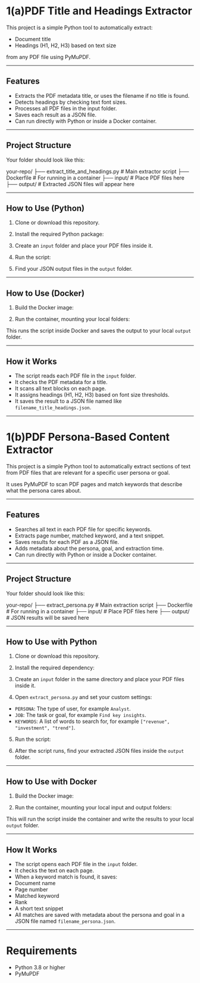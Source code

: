 # 1(a)PDF Title and Headings Extractor

This project is a simple Python tool to automatically extract:
- Document title
- Headings (H1, H2, H3) based on text size

from any PDF file using PyMuPDF.

---

## Features

- Extracts the PDF metadata title, or uses the filename if no title is found.
- Detects headings by checking text font sizes.
- Processes all PDF files in the input folder.
- Saves each result as a JSON file.
- Can run directly with Python or inside a Docker container.

---

## Project Structure

Your folder should look like this:

your-repo/
├── extract_title_and_headings.py # Main extractor script
├── Dockerfile # For running in a container
├── input/ # Place PDF files here
├── output/ # Extracted JSON files will appear here

---

## How to Use (Python)

1. Clone or download this repository.

2. Install the required Python package:


3. Create an `input` folder and place your PDF files inside it.

4. Run the script:


5. Find your JSON output files in the `output` folder.

---

## How to Use (Docker)

1. Build the Docker image:


2. Run the container, mounting your local folders:


This runs the script inside Docker and saves the output to your local `output` folder.

---

## How it Works

- The script reads each PDF file in the `input` folder.
- It checks the PDF metadata for a title.
- It scans all text blocks on each page.
- It assigns headings (H1, H2, H3) based on font size thresholds.
- It saves the result to a JSON file named like `filename_title_headings.json`.

---


# 1(b)PDF Persona-Based Content Extractor

This project is a simple Python tool to automatically extract sections of text from PDF files that are relevant for a specific user persona or goal.

It uses PyMuPDF to scan PDF pages and match keywords that describe what the persona cares about.

---

## Features

- Searches all text in each PDF file for specific keywords.
- Extracts page number, matched keyword, and a text snippet.
- Saves results for each PDF as a JSON file.
- Adds metadata about the persona, goal, and extraction time.
- Can run directly with Python or inside a Docker container.

---

## Project Structure

Your folder should look like this:

your-repo/
├── extract_persona.py # Main extraction script
├── Dockerfile # For running in a container
├── input/ # Place PDF files here
├── output/ # JSON results will be saved here

---

## How to Use with Python

1. Clone or download this repository.

2. Install the required dependency:


3. Create an `input` folder in the same directory and place your PDF files inside it.

4. Open `extract_persona.py` and set your custom settings:

- `PERSONA`: The type of user, for example `Analyst`.
- `JOB`: The task or goal, for example `Find key insights`.
- `KEYWORDS`: A list of words to search for, for example `["revenue", "investment", "trend"]`.

5. Run the script:


6. After the script runs, find your extracted JSON files inside the `output` folder.

---

## How to Use with Docker

1. Build the Docker image:


2. Run the container, mounting your local input and output folders:


This will run the script inside the container and write the results to your local `output` folder.

---

## How It Works

- The script opens each PDF file in the `input` folder.
- It checks the text on each page.
- When a keyword match is found, it saves:
- Document name
- Page number
- Matched keyword
- Rank
- A short text snippet
- All matches are saved with metadata about the persona and goal in a JSON file named `filename_persona.json`.

---


# Requirements
- Python 3.8 or higher
- PyMuPDF

